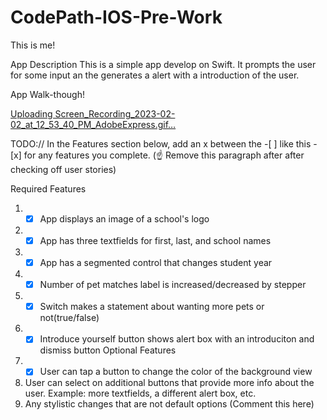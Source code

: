 # CodePath-IOS-Pre-Work
This is me!

App Description
This is a simple app develop on Swift. It prompts the user for some input an the generates a alert with a introduction of the user. 

App Walk-though!

[Uploading Screen_Recording_2023-02-02_at_12_53_40_PM_AdobeExpress.gif…]()



TODO:// In the Features section below, add an x between the -[ ] like this - [x] for any features you complete. (☝️ Remove this paragraph after after checking off user stories)

Required Features
1. -[x] App displays an image of a school's logo
2. -[x] App has three textfields for first, last, and school names
3. -[x] App has a segmented control that changes student year
4. -[x] Number of pet matches label is increased/decreased by stepper
5. -[x] Switch makes a statement about wanting more pets or not(true/false)
6. -[x] Introduce yourself button shows alert box with an introduciton and dismiss button
Optional Features
1. -[x] User can tap a button to change the color of the background view
3. User can select on additional buttons that provide more info about the user. Example: more textfields, a different alert box, etc.
4. Any stylistic changes that are not default options (Comment this here)
